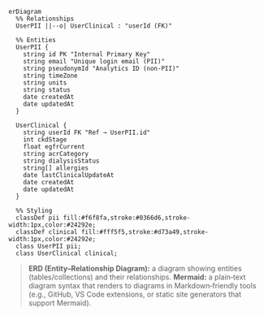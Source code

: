 ```mermaid
erDiagram
  %% Relationships
  UserPII ||--o| UserClinical : "userId (FK)"

  %% Entities
  UserPII {
    string id PK "Internal Primary Key"
    string email "Unique login email (PII)"
    string pseudonymId "Analytics ID (non-PII)"
    string timeZone
    string units
    string status
    date createdAt
    date updatedAt
  }

  UserClinical {
    string userId FK "Ref → UserPII.id"
    int ckdStage
    float egfrCurrent
    string acrCategory
    string dialysisStatus
    string[] allergies
    date lastClinicalUpdateAt
    date createdAt
    date updatedAt
  }

  %% Styling
  classDef pii fill:#f6f8fa,stroke:#0366d6,stroke-width:1px,color:#24292e;
  classDef clinical fill:#fff5f5,stroke:#d73a49,stroke-width:1px,color:#24292e;
  class UserPII pii;
  class UserClinical clinical;
```

> **ERD (Entity–Relationship Diagram):** a diagram showing entities (tables/collections) and their relationships.
> **Mermaid:** a plain‑text diagram syntax that renders to diagrams in Markdown‑friendly tools (e.g., GitHub, VS Code extensions, or static site generators that support Mermaid).
